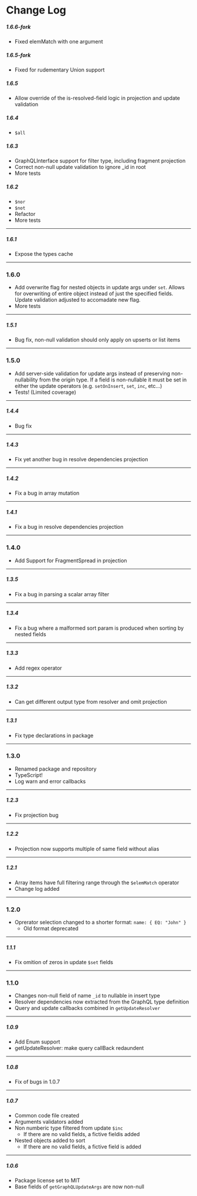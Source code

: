 # Change Log
##### 1.6.6-fork
- Fixed elemMatch with one argument
##### 1.6.5-fork
- Fixed for rudementary Union support
##### 1.6.5
- Allow override of the is-resolved-field logic in projection and update validation
##### 1.6.4
- `$all`
##### 1.6.3
- GraphQLInterface support for filter type, including fragment projection
- Correct non-null update validation to ignore _id in root
- More tests
##### 1.6.2
- `$nor`
- `$not`
- Refactor
- More tests
---
##### 1.6.1
- Expose the types cache
---
### 1.6.0
- Add overwrite flag for nested objects in update args under `set`. Allows for overwriting of entire object instead of just the specified fields. Update validation adjusted to accomadate new flag.
- More tests
---
##### 1.5.1
- Bug fix, non-null validation should only apply on upserts or list items
---
### 1.5.0
- Add server-side validation for update args instead of preserving non-nullability from the origin type. 
If a field is non-nullable it must be set in either the update operators (e.g. `setOnInsert`, `set`, `inc`, etc...)
- Tests! (Limited coverage)
---
##### 1.4.4
- Bug fix
---
##### 1.4.3
- Fix yet another bug in resolve dependencies projection
---
##### 1.4.2
- Fix a bug in array mutation 
---
##### 1.4.1
- Fix a bug in resolve dependencies projection
---
### 1.4.0
- Add Support for FragmentSpread in projection
---
##### 1.3.5
- Fix a bug in parsing a scalar array filter
---
##### 1.3.4
- Fix a bug where a malformed sort param is produced when sorting by nested fields
---
##### 1.3.3
- Add regex operator
---
##### 1.3.2
- Can get different output type from resolver and omit projection
---
##### 1.3.1
- Fix type declarations in package
---
### 1.3.0
- Renamed package and repository
- TypeScript!
- Log warn and error callbacks
---
##### 1.2.3
- Fix projection bug
---
##### 1.2.2
- Projection now supports multiple of same field without alias
---
##### 1.2.1
- Array items have full filtering range through the `$elemMatch` operator
- Change log added
---
### 1.2.0
- Oprerator selection changed to a shorter format: `name: { EQ: "John" }`
  -  Old format deprecated
---
##### 1.1.1
-  Fix omition of zeros in update `$set` fields
---
### 1.1.0
- Changes non-null field of name `_id` to nullable in insert type
- Resolver dependencies now extracted from the GraphQL type definition
- Query and update callbacks combined in `getUpdateResolver`
---
##### 1.0.9
- Add Enum support
- getUpdateResolver: make query callBack redaundent
---
##### 1.0.8
- Fix of bugs in 1.0.7
---
##### 1.0.7
- Common code file created
- Arguments validators added
- Non numberic type filtered from update `$inc`
  - If there are no valid fields, a fictive fieldis added
- Nested objects added to sort
  - If there are no valid fields, a fictive field is added
---
##### 1.0.6
- Package license set to MIT 
- Base fields of `getGraphQLUpdateArgs` are now non-null
